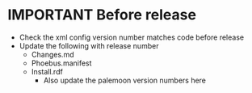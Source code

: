 # IMPORTANT Before release
* Check the xml config version number matches code before release
* Update the following with release number
  * Changes.md
  * Phoebus.manifest
  * Install.rdf
    * Also update the palemoon version numbers here
